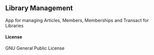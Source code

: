 ## Library Management

App for managing Articles, Members, Memberships and Transact for Libraries

#### License

GNU General Public License